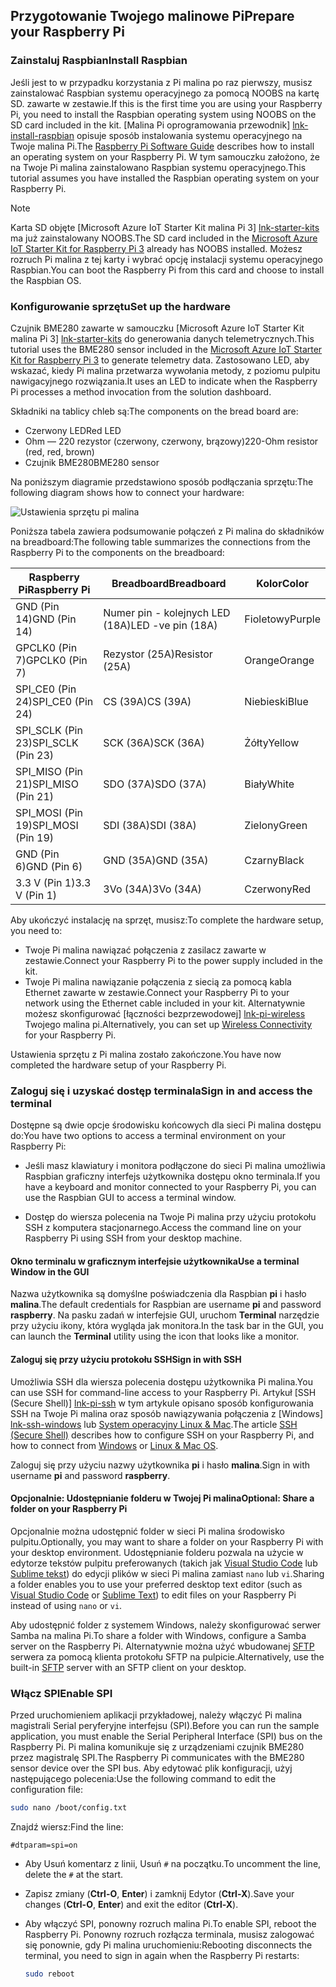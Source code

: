 ## <a name="prepare-your-raspberry-pi"></a><span data-ttu-id="f7c05-101">Przygotowanie Twojego malinowe Pi</span><span class="sxs-lookup"><span data-stu-id="f7c05-101">Prepare your Raspberry Pi</span></span>

### <a name="install-raspbian"></a><span data-ttu-id="f7c05-102">Zainstaluj Raspbian</span><span class="sxs-lookup"><span data-stu-id="f7c05-102">Install Raspbian</span></span>

<span data-ttu-id="f7c05-103">Jeśli jest to w przypadku korzystania z Pi malina po raz pierwszy, musisz zainstalować Raspbian systemu operacyjnego za pomocą NOOBS na kartę SD. zawarte w zestawie.</span><span class="sxs-lookup"><span data-stu-id="f7c05-103">If this is the first time you are using your Raspberry Pi, you need to install the Raspbian operating system using NOOBS on the SD card included in the kit.</span></span> <span data-ttu-id="f7c05-104">[Malina Pi oprogramowania przewodnik] [ lnk-install-raspbian] opisuje sposób instalowania systemu operacyjnego na Twoje malina Pi.</span><span class="sxs-lookup"><span data-stu-id="f7c05-104">The [Raspberry Pi Software Guide][lnk-install-raspbian] describes how to install an operating system on your Raspberry Pi.</span></span> <span data-ttu-id="f7c05-105">W tym samouczku założono, że na Twoje Pi malina zainstalowano Raspbian systemu operacyjnego.</span><span class="sxs-lookup"><span data-stu-id="f7c05-105">This tutorial assumes you have installed the Raspbian operating system on your Raspberry Pi.</span></span>

> [!NOTE]
> <span data-ttu-id="f7c05-106">Karta SD objęte [Microsoft Azure IoT Starter Kit malina Pi 3] [ lnk-starter-kits] ma już zainstalowany NOOBS.</span><span class="sxs-lookup"><span data-stu-id="f7c05-106">The SD card included in the [Microsoft Azure IoT Starter Kit for Raspberry Pi 3][lnk-starter-kits] already has NOOBS installed.</span></span> <span data-ttu-id="f7c05-107">Możesz rozruch Pi malina z tej karty i wybrać opcję instalacji systemu operacyjnego Raspbian.</span><span class="sxs-lookup"><span data-stu-id="f7c05-107">You can boot the Raspberry Pi from this card and choose to install the Raspbian OS.</span></span>

### <a name="set-up-the-hardware"></a><span data-ttu-id="f7c05-108">Konfigurowanie sprzętu</span><span class="sxs-lookup"><span data-stu-id="f7c05-108">Set up the hardware</span></span>

<span data-ttu-id="f7c05-109">Czujnik BME280 zawarte w samouczku [Microsoft Azure IoT Starter Kit malina Pi 3] [ lnk-starter-kits] do generowania danych telemetrycznych.</span><span class="sxs-lookup"><span data-stu-id="f7c05-109">This tutorial uses the BME280 sensor included in the [Microsoft Azure IoT Starter Kit for Raspberry Pi 3][lnk-starter-kits] to generate telemetry data.</span></span> <span data-ttu-id="f7c05-110">Zastosowano LED, aby wskazać, kiedy Pi malina przetwarza wywołania metody, z poziomu pulpitu nawigacyjnego rozwiązania.</span><span class="sxs-lookup"><span data-stu-id="f7c05-110">It uses an LED to indicate when the Raspberry Pi processes a method invocation from the solution dashboard.</span></span>

<span data-ttu-id="f7c05-111">Składniki na tablicy chleb są:</span><span class="sxs-lookup"><span data-stu-id="f7c05-111">The components on the bread board are:</span></span>

- <span data-ttu-id="f7c05-112">Czerwony LED</span><span class="sxs-lookup"><span data-stu-id="f7c05-112">Red LED</span></span>
- <span data-ttu-id="f7c05-113">Ohm — 220 rezystor (czerwony, czerwony, brązowy)</span><span class="sxs-lookup"><span data-stu-id="f7c05-113">220-Ohm resistor (red, red, brown)</span></span>
- <span data-ttu-id="f7c05-114">Czujnik BME280</span><span class="sxs-lookup"><span data-stu-id="f7c05-114">BME280 sensor</span></span>

<span data-ttu-id="f7c05-115">Na poniższym diagramie przedstawiono sposób podłączania sprzętu:</span><span class="sxs-lookup"><span data-stu-id="f7c05-115">The following diagram shows how to connect your hardware:</span></span>

![Ustawienia sprzętu pi malina][img-connection-diagram]

<span data-ttu-id="f7c05-117">Poniższa tabela zawiera podsumowanie połączeń z Pi malina do składników na breadboard:</span><span class="sxs-lookup"><span data-stu-id="f7c05-117">The following table summarizes the connections from the Raspberry Pi to the components on the breadboard:</span></span>

| <span data-ttu-id="f7c05-118">Raspberry Pi</span><span class="sxs-lookup"><span data-stu-id="f7c05-118">Raspberry Pi</span></span>            | <span data-ttu-id="f7c05-119">Breadboard</span><span class="sxs-lookup"><span data-stu-id="f7c05-119">Breadboard</span></span>             |<span data-ttu-id="f7c05-120">Kolor</span><span class="sxs-lookup"><span data-stu-id="f7c05-120">Color</span></span>         |
| ----------------------- | ---------------------- | ------------- |
| <span data-ttu-id="f7c05-121">GND (Pin 14)</span><span class="sxs-lookup"><span data-stu-id="f7c05-121">GND (Pin 14)</span></span>            | <span data-ttu-id="f7c05-122">Numer pin - kolejnych LED (18A)</span><span class="sxs-lookup"><span data-stu-id="f7c05-122">LED -ve pin (18A)</span></span>      | <span data-ttu-id="f7c05-123">Fioletowy</span><span class="sxs-lookup"><span data-stu-id="f7c05-123">Purple</span></span>          |
| <span data-ttu-id="f7c05-124">GPCLK0 (Pin 7)</span><span class="sxs-lookup"><span data-stu-id="f7c05-124">GPCLK0 (Pin 7)</span></span>          | <span data-ttu-id="f7c05-125">Rezystor (25A)</span><span class="sxs-lookup"><span data-stu-id="f7c05-125">Resistor (25A)</span></span>         | <span data-ttu-id="f7c05-126">Orange</span><span class="sxs-lookup"><span data-stu-id="f7c05-126">Orange</span></span>          |
| <span data-ttu-id="f7c05-127">SPI_CE0 (Pin 24)</span><span class="sxs-lookup"><span data-stu-id="f7c05-127">SPI_CE0 (Pin 24)</span></span>        | <span data-ttu-id="f7c05-128">CS (39A)</span><span class="sxs-lookup"><span data-stu-id="f7c05-128">CS (39A)</span></span>               | <span data-ttu-id="f7c05-129">Niebieski</span><span class="sxs-lookup"><span data-stu-id="f7c05-129">Blue</span></span>          |
| <span data-ttu-id="f7c05-130">SPI_SCLK (Pin 23)</span><span class="sxs-lookup"><span data-stu-id="f7c05-130">SPI_SCLK (Pin 23)</span></span>       | <span data-ttu-id="f7c05-131">SCK (36A)</span><span class="sxs-lookup"><span data-stu-id="f7c05-131">SCK (36A)</span></span>              | <span data-ttu-id="f7c05-132">Żółty</span><span class="sxs-lookup"><span data-stu-id="f7c05-132">Yellow</span></span>        |
| <span data-ttu-id="f7c05-133">SPI_MISO (Pin 21)</span><span class="sxs-lookup"><span data-stu-id="f7c05-133">SPI_MISO (Pin 21)</span></span>       | <span data-ttu-id="f7c05-134">SDO (37A)</span><span class="sxs-lookup"><span data-stu-id="f7c05-134">SDO (37A)</span></span>              | <span data-ttu-id="f7c05-135">Biały</span><span class="sxs-lookup"><span data-stu-id="f7c05-135">White</span></span>         |
| <span data-ttu-id="f7c05-136">SPI_MOSI (Pin 19)</span><span class="sxs-lookup"><span data-stu-id="f7c05-136">SPI_MOSI (Pin 19)</span></span>       | <span data-ttu-id="f7c05-137">SDI (38A)</span><span class="sxs-lookup"><span data-stu-id="f7c05-137">SDI (38A)</span></span>              | <span data-ttu-id="f7c05-138">Zielony</span><span class="sxs-lookup"><span data-stu-id="f7c05-138">Green</span></span>         |
| <span data-ttu-id="f7c05-139">GND (Pin 6)</span><span class="sxs-lookup"><span data-stu-id="f7c05-139">GND (Pin 6)</span></span>             | <span data-ttu-id="f7c05-140">GND (35A)</span><span class="sxs-lookup"><span data-stu-id="f7c05-140">GND (35A)</span></span>              | <span data-ttu-id="f7c05-141">Czarny</span><span class="sxs-lookup"><span data-stu-id="f7c05-141">Black</span></span>         |
| <span data-ttu-id="f7c05-142">3.3 V (Pin 1)</span><span class="sxs-lookup"><span data-stu-id="f7c05-142">3.3 V (Pin 1)</span></span>           | <span data-ttu-id="f7c05-143">3Vo (34A)</span><span class="sxs-lookup"><span data-stu-id="f7c05-143">3Vo (34A)</span></span>              | <span data-ttu-id="f7c05-144">Czerwony</span><span class="sxs-lookup"><span data-stu-id="f7c05-144">Red</span></span>           |

<span data-ttu-id="f7c05-145">Aby ukończyć instalację na sprzęt, musisz:</span><span class="sxs-lookup"><span data-stu-id="f7c05-145">To complete the hardware setup, you need to:</span></span>

- <span data-ttu-id="f7c05-146">Twoje Pi malina nawiązać połączenia z zasilacz zawarte w zestawie.</span><span class="sxs-lookup"><span data-stu-id="f7c05-146">Connect your Raspberry Pi to the power supply included in the kit.</span></span>
- <span data-ttu-id="f7c05-147">Twoje Pi malina nawiązanie połączenia z siecią za pomocą kabla Ethernet zawarte w zestawie.</span><span class="sxs-lookup"><span data-stu-id="f7c05-147">Connect your Raspberry Pi to your network using the Ethernet cable included in your kit.</span></span> <span data-ttu-id="f7c05-148">Alternatywnie możesz skonfigurować [łączności bezprzewodowej] [ lnk-pi-wireless] Twojego malina pi.</span><span class="sxs-lookup"><span data-stu-id="f7c05-148">Alternatively, you can set up [Wireless Connectivity][lnk-pi-wireless] for your Raspberry Pi.</span></span>

<span data-ttu-id="f7c05-149">Ustawienia sprzętu z Pi malina zostało zakończone.</span><span class="sxs-lookup"><span data-stu-id="f7c05-149">You have now completed the hardware setup of your Raspberry Pi.</span></span>

### <a name="sign-in-and-access-the-terminal"></a><span data-ttu-id="f7c05-150">Zaloguj się i uzyskać dostęp terminala</span><span class="sxs-lookup"><span data-stu-id="f7c05-150">Sign in and access the terminal</span></span>

<span data-ttu-id="f7c05-151">Dostępne są dwie opcje środowisku końcowych dla sieci Pi malina dostępu do:</span><span class="sxs-lookup"><span data-stu-id="f7c05-151">You have two options to access a terminal environment on your Raspberry Pi:</span></span>

- <span data-ttu-id="f7c05-152">Jeśli masz klawiatury i monitora podłączone do sieci Pi malina umożliwia Raspbian graficzny interfejs użytkownika dostępu okno terminala.</span><span class="sxs-lookup"><span data-stu-id="f7c05-152">If you have a keyboard and monitor connected to your Raspberry Pi, you can use the Raspbian GUI to access a terminal window.</span></span>

- <span data-ttu-id="f7c05-153">Dostęp do wiersza polecenia na Twoje Pi malina przy użyciu protokołu SSH z komputera stacjonarnego.</span><span class="sxs-lookup"><span data-stu-id="f7c05-153">Access the command line on your Raspberry Pi using SSH from your desktop machine.</span></span>

#### <a name="use-a-terminal-window-in-the-gui"></a><span data-ttu-id="f7c05-154">Okno terminalu w graficznym interfejsie użytkownika</span><span class="sxs-lookup"><span data-stu-id="f7c05-154">Use a terminal Window in the GUI</span></span>

<span data-ttu-id="f7c05-155">Nazwa użytkownika są domyślne poświadczenia dla Raspbian **pi** i hasło **malina**.</span><span class="sxs-lookup"><span data-stu-id="f7c05-155">The default credentials for Raspbian are username **pi** and password **raspberry**.</span></span> <span data-ttu-id="f7c05-156">Na pasku zadań w interfejsie GUI, uruchom **Terminal** narzędzie przy użyciu ikony, która wygląda jak monitora.</span><span class="sxs-lookup"><span data-stu-id="f7c05-156">In the task bar in the GUI, you can launch the **Terminal** utility using the icon that looks like a monitor.</span></span>

#### <a name="sign-in-with-ssh"></a><span data-ttu-id="f7c05-157">Zaloguj się przy użyciu protokołu SSH</span><span class="sxs-lookup"><span data-stu-id="f7c05-157">Sign in with SSH</span></span>

<span data-ttu-id="f7c05-158">Umożliwia SSH dla wiersza polecenia dostępu użytkownika Pi malina.</span><span class="sxs-lookup"><span data-stu-id="f7c05-158">You can use SSH for command-line access to your Raspberry Pi.</span></span> <span data-ttu-id="f7c05-159">Artykuł [SSH (Secure Shell)] [ lnk-pi-ssh] w tym artykule opisano sposób konfigurowania SSH na Twoje Pi malina oraz sposób nawiązywania połączenia z [Windows] [ lnk-ssh-windows] lub [ System operacyjny Linux & Mac][lnk-ssh-linux].</span><span class="sxs-lookup"><span data-stu-id="f7c05-159">The article [SSH (Secure Shell)][lnk-pi-ssh] describes how to configure SSH on your Raspberry Pi, and how to connect from [Windows][lnk-ssh-windows] or [Linux & Mac OS][lnk-ssh-linux].</span></span>

<span data-ttu-id="f7c05-160">Zaloguj się przy użyciu nazwy użytkownika **pi** i hasło **malina**.</span><span class="sxs-lookup"><span data-stu-id="f7c05-160">Sign in with username **pi** and password **raspberry**.</span></span>

#### <a name="optional-share-a-folder-on-your-raspberry-pi"></a><span data-ttu-id="f7c05-161">Opcjonalnie: Udostępnianie folderu w Twojej Pi malina</span><span class="sxs-lookup"><span data-stu-id="f7c05-161">Optional: Share a folder on your Raspberry Pi</span></span>

<span data-ttu-id="f7c05-162">Opcjonalnie można udostępnić folder w sieci Pi malina środowisko pulpitu.</span><span class="sxs-lookup"><span data-stu-id="f7c05-162">Optionally, you may want to share a folder on your Raspberry Pi with your desktop environment.</span></span> <span data-ttu-id="f7c05-163">Udostępnianie folderu pozwala na użycie w edytorze tekstów pulpitu preferowanych (takich jak [Visual Studio Code](https://code.visualstudio.com/) lub [Sublime tekst](http://www.sublimetext.com/)) do edycji plików w sieci Pi malina zamiast `nano` lub `vi`.</span><span class="sxs-lookup"><span data-stu-id="f7c05-163">Sharing a folder enables you to use your preferred desktop text editor (such as [Visual Studio Code](https://code.visualstudio.com/) or [Sublime Text](http://www.sublimetext.com/)) to edit files on your Raspberry Pi instead of using `nano` or `vi`.</span></span>

<span data-ttu-id="f7c05-164">Aby udostępnić folder z systemem Windows, należy skonfigurować serwer Samba na malina Pi.</span><span class="sxs-lookup"><span data-stu-id="f7c05-164">To share a folder with Windows, configure a Samba server on the Raspberry Pi.</span></span> <span data-ttu-id="f7c05-165">Alternatywnie można użyć wbudowanej [SFTP](https://www.raspberrypi.org/documentation/remote-access/) serwera za pomocą klienta protokołu SFTP na pulpicie.</span><span class="sxs-lookup"><span data-stu-id="f7c05-165">Alternatively, use the built-in [SFTP](https://www.raspberrypi.org/documentation/remote-access/) server with an SFTP client on your desktop.</span></span>

### <a name="enable-spi"></a><span data-ttu-id="f7c05-166">Włącz SPI</span><span class="sxs-lookup"><span data-stu-id="f7c05-166">Enable SPI</span></span>

<span data-ttu-id="f7c05-167">Przed uruchomieniem aplikacji przykładowej, należy włączyć Pi malina magistrali Serial peryferyjne interfejsu (SPI).</span><span class="sxs-lookup"><span data-stu-id="f7c05-167">Before you can run the sample application, you must enable the Serial Peripheral Interface (SPI) bus on the Raspberry Pi.</span></span> <span data-ttu-id="f7c05-168">Pi malina komunikuje się z urządzeniami czujnik BME280 przez magistralę SPI.</span><span class="sxs-lookup"><span data-stu-id="f7c05-168">The Raspberry Pi communicates with the BME280 sensor device over the SPI bus.</span></span> <span data-ttu-id="f7c05-169">Aby edytować plik konfiguracji, użyj następującego polecenia:</span><span class="sxs-lookup"><span data-stu-id="f7c05-169">Use the following command to edit the configuration file:</span></span>

```sh
sudo nano /boot/config.txt
```

<span data-ttu-id="f7c05-170">Znajdź wiersz:</span><span class="sxs-lookup"><span data-stu-id="f7c05-170">Find the line:</span></span>

`#dtparam=spi=on`

- <span data-ttu-id="f7c05-171">Aby Usuń komentarz z linii, Usuń `#` na początku.</span><span class="sxs-lookup"><span data-stu-id="f7c05-171">To uncomment the line, delete the `#` at the start.</span></span>
- <span data-ttu-id="f7c05-172">Zapisz zmiany (**Ctrl-O**, **Enter**) i zamknij Edytor (**Ctrl-X**).</span><span class="sxs-lookup"><span data-stu-id="f7c05-172">Save your changes (**Ctrl-O**, **Enter**) and exit the editor (**Ctrl-X**).</span></span>
- <span data-ttu-id="f7c05-173">Aby włączyć SPI, ponowny rozruch malina Pi.</span><span class="sxs-lookup"><span data-stu-id="f7c05-173">To enable SPI, reboot the Raspberry Pi.</span></span> <span data-ttu-id="f7c05-174">Ponowny rozruch rozłącza terminala, musisz zalogować się ponownie, gdy Pi malina uruchomieniu:</span><span class="sxs-lookup"><span data-stu-id="f7c05-174">Rebooting disconnects the terminal, you need to sign in again when the Raspberry Pi restarts:</span></span>

  ```sh
  sudo reboot
  ```


[img-connection-diagram]: media/iot-suite-raspberry-pi-kit-prepare-pi/rpi2_remote_monitoring.png

[lnk-install-raspbian]: https://www.raspberrypi.org/learning/software-guide/quickstart/
[lnk-pi-wireless]: https://www.raspberrypi.org/documentation/configuration/wireless/README.md
[lnk-pi-ssh]: https://www.raspberrypi.org/documentation/remote-access/ssh/README.md
[lnk-ssh-windows]: https://www.raspberrypi.org/documentation/remote-access/ssh/windows.md
[lnk-ssh-linux]: https://www.raspberrypi.org/documentation/remote-access/ssh/unix.md
[lnk-starter-kits]: https://azure.microsoft.com/develop/iot/starter-kits/